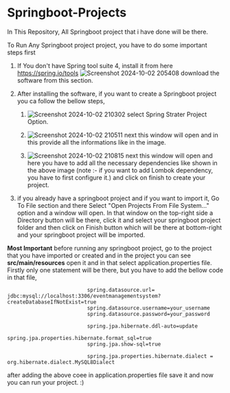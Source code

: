 # Springboot-Projects

In This Repository, All Springboot project that i have done will be there.

To Run Any Springboot project project, you have to do some important steps first

  1. If You don't have Spring tool suite 4, install it from here https://spring.io/tools ![Screenshot 2024-10-02 205408](https://github.com/user-attachments/assets/f074850b-3f93-4f62-afc3-51a6b80e58a8) download the software from this section.
  
  2. After installing the software, if you want to create a Springboot project you ca follow the bellow steps,
     
     1. ![Screenshot 2024-10-02 210302](https://github.com/user-attachments/assets/c7cb8e22-cc26-48b4-a385-71956365a1bf)
        select Spring Strater Project Option.
        
     2. ![Screenshot 2024-10-02 210511](https://github.com/user-attachments/assets/c3095363-d828-40f9-bd1a-0328a36a41eb)
        next this window will open and in this provide all the informations like in the image.
        
     3. ![Screenshot 2024-10-02 210815](https://github.com/user-attachments/assets/c3572fd8-e504-437e-b8bb-f7c46bd4538a)
        next this window will open and here you have to add all the necessary dependencies like shown in the above image (note :- if you want to add Lombok                 dependency, you have to first configure it.) and click on finish to create your project.

  
  4. if you already have a springboot project and if you want to import it, Go To File section and there Select "Open Projects From File System..." option and a window will open. In that window on the top-right side a Directory button will be there, click it and select your springboot project folder and then click on Finish button which will be there at bottom-right and your springboot project will be imported.

****Most Important****
before running any springboot project, go to the project that you have imported or created and in the project you can see **src/main/resources** open it and in that select application.properties file. Firstly only one statement will be there, but you have to add the bellow code in that file,

                              spring.datasource.url= jdbc:mysql://localhost:3306/eventmanagementsystem?createDatabaseIfNotExist=true
                              spring.datasource.username=your_username
                              spring.datasource.password=your_password
                              
                              spring.jpa.hibernate.ddl-auto=update
                              spring.jpa.properties.hibernate.format_sql=true
                              spring.jpa.show-sql=true
                              
                              spring.jpa.properties.hibernate.dialect = org.hibernate.dialect.MySQL8Dialect

after adding the above coee in application.properties file save it and now you can run your project. :)
